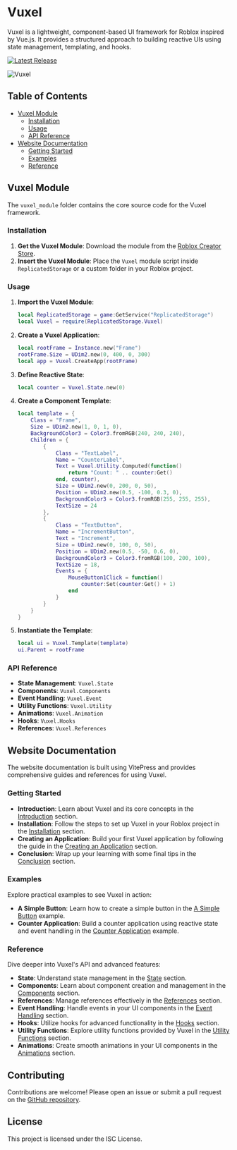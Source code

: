# Vuxel

Vuxel is a lightweight, component-based UI framework for Roblox inspired by Vue.js. It provides a structured approach to building reactive UIs using state management, templating, and hooks.

[![Latest Release](https://img.shields.io/github/v/release/OMouta/vuxel)](https://github.com/OMouta/vuxel/releases/latest)

![Vuxel](https://github.com/user-attachments/assets/b84cf981-0775-4b2c-a172-a9213682ad9e)

## Table of Contents

- [Vuxel Module](#vuxel-module)
  - [Installation](#installation)
  - [Usage](#usage)
  - [API Reference](#api-reference)
- [Website Documentation](#website-documentation)
  - [Getting Started](#getting-started)
  - [Examples](#examples)
  - [Reference](#reference)

## Vuxel Module

The `vuxel_module` folder contains the core source code for the Vuxel framework.

### Installation

1. **Get the Vuxel Module**: Download the module from the [Roblox Creator Store](https://create.roblox.com/store/asset/131382708043623/Vuxel?viewFromStudio=true&keyword=&searchId=d6dd070a-2639-4bb4-8b30-c352e7d22939).
2. **Insert the Vuxel Module**: Place the `Vuxel` module script inside `ReplicatedStorage` or a custom folder in your Roblox project.

### Usage

1. **Import the Vuxel Module**:
    ```lua
    local ReplicatedStorage = game:GetService("ReplicatedStorage")
    local Vuxel = require(ReplicatedStorage.Vuxel)
    ```

2. **Create a Vuxel Application**:
    ```lua
    local rootFrame = Instance.new("Frame")
    rootFrame.Size = UDim2.new(0, 400, 0, 300)
    local app = Vuxel.CreateApp(rootFrame)
    ```

3. **Define Reactive State**:
    ```lua
    local counter = Vuxel.State.new(0)
    ```

4. **Create a Component Template**:
    ```lua
    local template = {
        Class = "Frame",
        Size = UDim2.new(1, 0, 1, 0),
        BackgroundColor3 = Color3.fromRGB(240, 240, 240),
        Children = {
            {
                Class = "TextLabel",
                Name = "CounterLabel",
                Text = Vuxel.Utility.Computed(function()
                    return "Count: " .. counter:Get()
                end, counter),
                Size = UDim2.new(0, 200, 0, 50),
                Position = UDim2.new(0.5, -100, 0.3, 0),
                BackgroundColor3 = Color3.fromRGB(255, 255, 255),
                TextSize = 24
            },
            {
                Class = "TextButton",
                Name = "IncrementButton",
                Text = "Increment",
                Size = UDim2.new(0, 100, 0, 50),
                Position = UDim2.new(0.5, -50, 0.6, 0),
                BackgroundColor3 = Color3.fromRGB(100, 200, 100),
                TextSize = 18,
                Events = {
                    MouseButton1Click = function()
                        counter:Set(counter:Get() + 1)
                    end
                }
            }
        }
    }
    ```

5. **Instantiate the Template**:
    ```lua
    local ui = Vuxel.Template(template)
    ui.Parent = rootFrame
    ```

### API Reference

- **State Management**: `Vuxel.State`
- **Components**: `Vuxel.Components`
- **Event Handling**: `Vuxel.Event`
- **Utility Functions**: `Vuxel.Utility`
- **Animations**: `Vuxel.Animation`
- **Hooks**: `Vuxel.Hooks`
- **References**: `Vuxel.References`

## Website Documentation

The website documentation is built using VitePress and provides comprehensive guides and references for using Vuxel.

### Getting Started

- **Introduction**: Learn about Vuxel and its core concepts in the [Introduction](docs/gs/introduction.md) section.
- **Installation**: Follow the steps to set up Vuxel in your Roblox project in the [Installation](docs/gs/installation.md) section.
- **Creating an Application**: Build your first Vuxel application by following the guide in the [Creating an Application](docs/gs/create.md) section.
- **Conclusion**: Wrap up your learning with some final tips in the [Conclusion](docs/gs/conclusion.md) section.

### Examples

Explore practical examples to see Vuxel in action:

- **A Simple Button**: Learn how to create a simple button in the [A Simple Button](docs/ex/button.md) example.
- **Counter Application**: Build a counter application using reactive state and event handling in the [Counter Application](docs/ex/counter.md) example.

### Reference

Dive deeper into Vuxel's API and advanced features:

- **State**: Understand state management in the [State](docs/ref/state.md) section.
- **Components**: Learn about component creation and management in the [Components](docs/ref/components.md) section.
- **References**: Manage references effectively in the [References](docs/ref/references.md) section.
- **Event Handling**: Handle events in your UI components in the [Event Handling](docs/ref/events.md) section.
- **Hooks**: Utilize hooks for advanced functionality in the [Hooks](docs/ref/hooks.md) section.
- **Utility Functions**: Explore utility functions provided by Vuxel in the [Utility Functions](docs/ref/utility.md) section.
- **Animations**: Create smooth animations in your UI components in the [Animations](docs/ref/animations.md) section.

## Contributing

Contributions are welcome! Please open an issue or submit a pull request on the [GitHub repository](https://github.com/OMouta/vuxel).

## License

This project is licensed under the ISC License.
